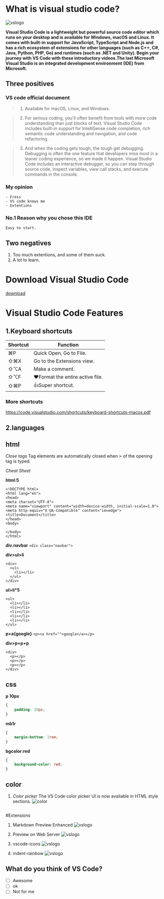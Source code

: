 # What is visual studio code?
![vslogo](vslogo.png)

**Visual Studio Code is a lightweight but powerful source code editor which runs on your desktop and is available for Windows, macOS and Linux. It comes with built-in support for JavaScript, TypeScript and Node.js and has a rich ecosystem of extensions for other languages (such as C++, C#, Java, Python, PHP, Go) and runtimes (such as .NET and Unity). Begin your journey with VS Code with these introductory videos.The last Microsoft Visual Studio is an integrated development environment (IDE) from Microsoft.**

## Three positives
### VS code official document
>1. Available for macOS, Linux, and Windows.

>2. For serious coding, you'll often benefit from tools with more code understanding than just blocks of text. Visual Studio Code includes built-in support for IntelliSense code completion, rich semantic code understanding and navigation, and code refactoring.

>3. And when the coding gets tough, the tough get debugging. Debugging is often the one feature that developers miss most in a leaner coding experience, so we made it happen. Visual Studio Code includes an interactive debugger, so you can step through source code, inspect variables, view call stacks, and execute commands in the console.

### My opinion

 	- Fress
 	- VS code knows me
 	- Extentions
     

### No.1 Reason why you chose this IDE
`Easy to start.`

## Two negatives
1. Too much extentions, and some of them suck.
1. A lot to learn.

# Download Visual Studio Code
[download](https://code.visualstudio.com/)

# Visual Studio Code Features
## 1.Keyboard shortcuts
| Shortcut |  Function| 
----|----
| ⌘P   |  Quick Open, Go to File.| 
| ⇧⌘X  | Go to the Extensions view. | 
|⇧⌥A   |Make a comment.|
| ⇧⌥F  |  :heart:Format the entire active file. | 
|⇧⌘P   |  :+1:Super shortcut.| 

### More shortcuts
https://code.visualstudio.com/shortcuts/keyboard-shortcuts-macos.pdf


## 2.languages
## html
_Close tags_
  Tag elements are automatically closed when > of the opening tag is typed.

_Cheat Sheet_

**html:5**
```
<!DOCTYPE html>
<html lang="en">
<head>
<meta charset="UTF-8">
<meta name="viewport" content="width=device-width, initial-scale=1.0">
<meta http-equiv="X-UA-Compatible" content="ie=edge">
<title>Document</title>
</head>
<body>

</body>
</html>
```


**div.navbar**
`<div class="navbar">`


**div>ul>li**
```
<div>
  <ul>
    <li></li>
  </ul>
</div>
```

**ul>li*5**
````
<ul>
  <li></li>
  <li></li>
  <li></li>
  <li></li>
  <li></li>
</ul>
````
**p>a{google}**
`<p><a href="">google</a></p>`

**div>p+p+p**
~~~~
<div>
  <p></p>
  <p></p>
  <p></p>
</div>
~~~~

## css
**p 10px**
```css
{
    padding: 10px;
}
```

**mb1r**
```css
{
    margin-bottom: 1rem;
}
```
**bgcolor:red**
```css
{
    background-color: red;
}
```

## color
1. _Color picker_
The VS Code color picker UI is now available in HTML style sections.
![color](color.png)

## 


#Extensions


1. Markdown Preview Enhanced
![vslogo](1.png)


1. Preview on Web Server
![vslogo](5.png)

 
1. vscode-icons
![vslogo](2.png)


1. indent-rainbow
![vslogo](3.png)


## What do you think of VS Code?

  - [ ] Awesome
  - [ ] ok
  - [ ] Not for me
